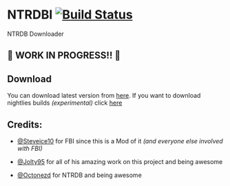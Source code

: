# NTRDBI [![Build Status](https://travis-ci.org/adrifcastr/NTRDBI.svg?branch=master)](https://travis-ci.org/adrifcastr/NTRDBI)
NTRDB Downloader

## :construction: **WORK IN PROGRESS!!** :construction:

## Download

You can download latest version from [here](https://github.com/adrifcastr/NTRDBI/releases/latest). If you want to download nightlies builds _(experimental)_ click [here](https://github.com/adrifcastr/NTRDB-Plugin-Host/tree/NTRDBI-Nightlies-Server)

## **Credits:**

- [@Steveice10](https://github.com/Steveice10) for FBI since this is a Mod of it _(and everyone else involved with FBI)_ 
         
- [@Jolty95](https://github.com/Jolty95) for all of his amazing work on this project and being awesome

- [@Octonezd](https://github.com/Octonezd) for NTRDB and being awesome
